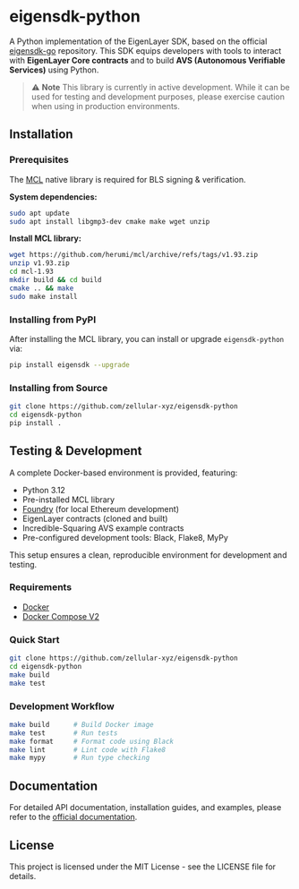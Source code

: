 # eigensdk-python

A Python implementation of the EigenLayer SDK, based on the official [eigensdk-go](https://github.com/layr-Labs/eigensdk-go) repository. This SDK equips developers with tools to interact with **EigenLayer Core contracts** and to build **AVS (Autonomous Verifiable Services)** using Python.

> ⚠️ **Note**
> This library is currently in active development. While it can be used for testing and development purposes, please exercise caution when using in production environments.

## Installation

### Prerequisites

The [MCL](https://github.com/herumi/mcl) native library is required for BLS signing & verification.

**System dependencies:**

```bash
sudo apt update
sudo apt install libgmp3-dev cmake make wget unzip
```

**Install MCL library:**

```bash
wget https://github.com/herumi/mcl/archive/refs/tags/v1.93.zip
unzip v1.93.zip
cd mcl-1.93
mkdir build && cd build
cmake .. && make
sudo make install
```

### Installing from PyPI

After installing the MCL library, you can install or upgrade `eigensdk-python` via:

```bash
pip install eigensdk --upgrade
```

### Installing from Source

```bash
git clone https://github.com/zellular-xyz/eigensdk-python
cd eigensdk-python
pip install .
```

## Testing & Development

A complete Docker-based environment is provided, featuring:

* Python 3.12
* Pre-installed MCL library
* [Foundry](https://book.getfoundry.sh/) (for local Ethereum development)
* EigenLayer contracts (cloned and built)
* Incredible-Squaring AVS example contracts
* Pre-configured development tools: Black, Flake8, MyPy

This setup ensures a clean, reproducible environment for development and testing.

### Requirements

* [Docker](https://docs.docker.com/get-docker/)
* [Docker Compose V2](https://docs.docker.com/compose/install/)

### Quick Start

```bash
git clone https://github.com/zellular-xyz/eigensdk-python
cd eigensdk-python
make build
make test
```

### Development Workflow

```bash
make build      # Build Docker image
make test       # Run tests
make format     # Format code using Black
make lint       # Lint code with Flake8
make mypy       # Run type checking
```

## Documentation

For detailed API documentation, installation guides, and examples, please refer to the [official documentation](https://eigensdk-python.readthedocs.io/en/latest).

## License

This project is licensed under the MIT License - see the LICENSE file for details.
